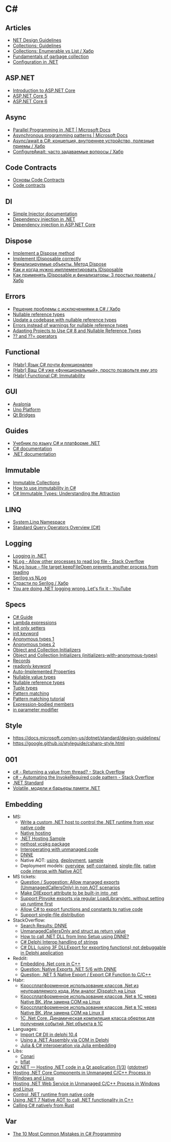# C#

## Articles
  * [NET Design Guidelines](https://docs.microsoft.com/en-us/dotnet/standard/design-guidelines/)
  * [Collections: Guidelines](https://docs.microsoft.com/en-us/dotnet/standard/design-guidelines/guidelines-for-collections)
  * [Collections: Enumerable vs List / Хабр](https://habr.com/ru/post/519150/)
  * [Fundamentals of garbage collection](https://docs.microsoft.com/en-us/dotnet/standard/garbage-collection/fundamentals)
  * [Configuration in .NET](https://docs.microsoft.com/en-us/dotnet/core/extensions/configuration)

## ASP.NET
  * [Introduction to ASP.NET Core](https://docs.microsoft.com/en-us/aspnet/core/introduction-to-aspnet-core)
  * [ASP.NET Core 5](https://metanit.com/sharp/aspnet5/)
  * [ASP.NET Core 6](https://metanit.com/sharp/aspnet6/)

## Async
  * [Parallel Programming in .NET | Microsoft Docs](https://docs.microsoft.com/en-us/dotnet/standard/parallel-programming/)
  * [Asynchronous programming patterns | Microsoft Docs](https://docs.microsoft.com/en-us/dotnet/standard/asynchronous-programming-patterns/)
  * [Async/await в C#: концепция, внутреннее устройство, полезные приемы / Хабр](https://habr.com/ru/post/470830/)
  * [ConfigureAwait: часто задаваемые вопросы / Хабр](https://habr.com/ru/post/482354/)

## Code Contracts
  * [Основы Code Contracts](https://andrey.moveax.ru/post/csharp-code-contracts-basics)
  * [Code contracts](https://docs.microsoft.com/en-us/dotnet/framework/debug-trace-profile/code-contracts)

## DI
  * [Simple Injector documentation](https://docs.simpleinjector.org/en/latest/index.html)
  * [Dependency injection in .NET](https://docs.microsoft.com/en-us/dotnet/core/extensions/dependency-injection)
  * [Dependency injection in ASP.NET Core](https://docs.microsoft.com/en-us/aspnet/core/fundamentals/dependency-injection)

## Dispose
  * [Implement a Dispose method](https://docs.microsoft.com/en-us/dotnet/standard/garbage-collection/implementing-dispose)
  * [Implement IDisposable correctly](https://docs.microsoft.com/en-us/dotnet/fundamentals/code-analysis/quality-rules/ca1063?view=vs-2019)
  * [Финализируемые объекты. Метод Dispose](https://metanit.com/sharp/tutorial/8.2.php)
  * [Как и когда нужно имплементировать IDisposable](https://ru.stackoverflow.com/questions/486696/%D0%9A%D0%B0%D0%BA-%D0%B8-%D0%BA%D0%BE%D0%B3%D0%B4%D0%B0-%D0%BD%D1%83%D0%B6%D0%BD%D0%BE-%D0%B8%D0%BC%D0%BF%D0%BB%D0%B5%D0%BC%D0%B5%D0%BD%D1%82%D0%B8%D1%80%D0%BE%D0%B2%D0%B0%D1%82%D1%8C-idisposable)
  * [Как применять IDisposable и финализаторы: 3 простых правила / Хабр](https://habr.com/ru/post/89720/)

## Errors
  * [Решение проблемы с исключениями в C# / Хабр](https://habr.com/ru/company/vdsina/blog/523618/)
  * [Nullable reference types](https://docs.microsoft.com/en-us/dotnet/csharp/nullable-references)
  * [Update a codebase with nullable reference types](https://docs.microsoft.com/en-us/dotnet/csharp/nullable-migration-strategies)
  * [Errors instead of warnings for nullable reference types](https://www.tabsoverspaces.com/233764-switch-to-errors-instead-of-warnings-for-nullable-reference-types-in-csharp-8)
  * [Adapting Projects to Use C# 8 and Nullable Reference Types](https://www.infoq.com/articles/csharp-nullable-reference-case-study/)
  * [?? and ??= operators](https://docs.microsoft.com/en-us/dotnet/csharp/language-reference/operators/null-coalescing-operator)

## Functional
* [(Habr) Язык C# почти функционален](https://habr.com/ru/companies/piter/articles/321546/)
* [(Habr) Ваш C# уже «функциональный», просто позвольте ему это](https://habr.com/ru/articles/493484/)
* [(Habr) Functional C#: Immutability](https://habr.com/ru/articles/266873/)

## GUI
* [Avalonia](https://avaloniaui.net/)
* [Uno Platform](https://platform.uno/)
* [Qt Bridges](https://www.qt.io/qt-bridges)

## Guides
  * [Учебник по языку С# и платформе .NET](https://metanit.com/sharp/tutorial/)
  * [C# documentation](https://docs.microsoft.com/en-us/dotnet/csharp/)
  * [.NET documentation](https://docs.microsoft.com/en-us/dotnet/fundamentals/)

## Immutable
* [Immutable Collections](https://learn.microsoft.com/en-us/archive/msdn-magazine/2017/march/net-framework-immutable-collections)
* [How to use immutability in C#](https://www.infoworld.com/article/2258775/how-to-use-immutability-in-csharp.html)
* [C# Immutable Types: Understanding the Attraction](https://blog.ndepend.com/c-sharp-immutable-types-understanding-attraction/)

## LINQ
  * [System.Linq Namespace](https://docs.microsoft.com/en-us/dotnet/api/system.linq)
  * [Standard Query Operators Overview (C#)](https://docs.microsoft.com/en-us/dotnet/csharp/programming-guide/concepts/linq/standard-query-operators-overview)

## Logging
  * [Logging in .NET](https://docs.microsoft.com/en-us/dotnet/core/extensions/logging)
  * [NLog - Allow other processes to read log file - Stack Overflow](https://stackoverflow.com/questions/56889663/nlog-allow-other-processes-to-read-log-file)
  * [NLog Issue – file target keepFileOpen prevents another process from reading](https://github.com/NLog/NLog/issues/2967)
  * [Serilog vs NLog](https://blog.elmah.io/serilog-vs-nlog/)
  * [Страсти по Serilog / Хабр](https://habr.com/ru/post/550582/)
  * [You are doing .NET logging wrong. Let's fix it - YouTube](https://www.youtube.com/watch?v=bnVfrd3lRv8)

## Specs
  * [C# Guide](https://docs.microsoft.com/en-us/dotnet/csharp/tour-of-csharp/)
  * [Lambda expressions](https://docs.microsoft.com/en-us/dotnet/csharp/language-reference/operators/lambda-expressions)
  * [Init only setters](https://docs.microsoft.com/en-us/dotnet/csharp/whats-new/csharp-9#init-only-setters)
  * [init keyword](https://docs.microsoft.com/en-us/dotnet/csharp/language-reference/keywords/init)
  * [Anonymous types 1](https://docs.microsoft.com/en-us/dotnet/csharp/language-reference/operators/new-operator#instantiation-of-anonymous-types)
  * [Anonymous types 2](https://docs.microsoft.com/en-us/dotnet/csharp/fundamentals/types/anonymous-types)
  * [Object and Collection Initializers](https://docs.microsoft.com/en-us/dotnet/csharp/programming-guide/classes-and-structs/object-and-collection-initializers)
  * [Object and Collection Initializers (initializers-with-anonymous-types)](https://docs.microsoft.com/en-us/dotnet/csharp/programming-guide/classes-and-structs/object-and-collection-initializers#object-initializers-with-anonymous-types)
  * [Records](https://docs.microsoft.com/en-us/dotnet/csharp/language-reference/builtin-types/record)
  * [readonly keyword](https://docs.microsoft.com/en-us/dotnet/csharp/language-reference/keywords/readonly)
  * [Auto-Implemented Properties](https://docs.microsoft.com/en-us/dotnet/csharp/programming-guide/classes-and-structs/auto-implemented-properties)
  * [Nullable value types](https://docs.microsoft.com/en-us/dotnet/csharp/language-reference/builtin-types/nullable-value-types)
  * [Nullable reference types](https://docs.microsoft.com/en-us/dotnet/csharp/nullable-references)
  * [Tuple types](https://docs.microsoft.com/en-us/dotnet/csharp/language-reference/builtin-types/value-tuples)
  * [Pattern matching](https://docs.microsoft.com/en-us/dotnet/csharp/language-reference/operators/patterns)
  * [Pattern matching tutorial](https://docs.microsoft.com/en-us/dotnet/csharp/fundamentals/tutorials/pattern-matching)
  * [Expression-bodied members](https://docs.microsoft.com/en-us/dotnet/csharp/programming-guide/statements-expressions-operators/expression-bodied-members)
  * [in parameter modifier](https://docs.microsoft.com/en-us/dotnet/csharp/language-reference/keywords/in-parameter-modifier)

## Style
* <https://docs.microsoft.com/en-us/dotnet/standard/design-guidelines/>
* <https://google.github.io/styleguide/csharp-style.html>

## 001
  * [c# - Returning a value from thread? - Stack Overflow](https://stackoverflow.com/questions/1314155/returning-a-value-from-thread)
  * [c# - Automating the InvokeRequired code pattern - Stack Overflow](https://stackoverflow.com/questions/2367718/automating-the-invokerequired-code-pattern)
  * [.NET Standard](https://docs.microsoft.com/en-us/dotnet/standard/net-standard)
  * [Volatile, модели и барьеры памяти .NET](https://boyarincev.net/articles/dotnet/volatile-memory-barriers-models/)

## Embedding
* MS:
  * [Write a custom .NET host to control the .NET runtime from your native code](https://learn.microsoft.com/en-us/dotnet/core/tutorials/netcore-hosting)
  * [Native hosting](https://github.com/dotnet/runtime/blob/main/docs/design/features/native-hosting.md)
  * [.NET Hosting Sample](https://github.com/dotnet/samples/tree/main/core/hosting)
  * [nethost vcpkg package](https://vcpkg.io/en/package/nethost)
  * [Interoperating with unmanaged code](https://learn.microsoft.com/en-us/dotnet/framework/interop/)
  * [DNNE](https://github.com/AaronRobinsonMSFT/DNNE)
  * Native AOT:
    [using](https://github.com/dotnet/runtimelab/blob/feature/NativeAOT/docs/using-nativeaot/README.md),
    [deployment](https://github.com/dotnet/docs/blob/main/docs/core/deploying/native-aot/index.md),
    [sample](https://github.com/dotnet/samples/tree/main/core/nativeaot)
  * Deployment models:
    [overview](https://learn.microsoft.com/en-us/dotnet/core/deploying/),
    [self-contained](https://learn.microsoft.com/en-us/dotnet/core/deploying/runtime-patch-selection),
    [single-file](https://learn.microsoft.com/en-us/dotnet/core/deploying/single-file/overview),
    [native code interop with Native AOT](https://learn.microsoft.com/en-us/dotnet/core/deploying/native-aot/interop)
* MS tickets:
  * [Question / Suggestion: Allow managed exports (UnmanagedCallersOnly) in non AOT scenarios](https://github.com/dotnet/runtime/issues/90126)
  * [Make DllExport attribute to be built-in into .net](https://github.com/dotnet/runtime/issues/37556)
  * [Support PInvoke exports via regular LoadLibrary/etc. without setting up runtime first](https://github.com/dotnet/runtime/issues/3750)
  * [Allow C# to export functions and constants to native code](https://github.com/dotnet/csharplang/discussions/308)
  * [Support single-file distribution](https://github.com/dotnet/runtime/issues/11201)
* StackOverflow:
  * [Search Results: DNNE](https://stackoverflow.com/search?q=dnne)
  * [UnmanagedCallersOnly and struct as return value](https://stackoverflow.com/questions/79381121/unmanagedcallersonly-and-struct-as-return-value)
  * [How to call .NET DLL from Inno Setup using DNNE?](https://stackoverflow.com/questions/72415005/how-to-call-net-dll-from-inno-setup-using-dnne)
  * [C# Delphi Interop handling of strings](https://stackoverflow.com/questions/79393500/c-sharp-delphi-interop-handling-of-strings)
  * [C# DLL (using 3F DLLExport for exporting functions) not debuggable in Delphi application](https://stackoverflow.com/questions/78155240/c-sharp-dll-using-3f-dllexport-for-exporting-functions-not-debuggable-in-delph)
* Reddit:
  * [Embedding .Net core in C++](https://www.reddit.com/r/dotnet/comments/16kqaf9/embedding_net_core_in_c/)
  * [Question: Native Exports .NET 5/6 with DNNE ](https://www.reddit.com/r/dotnet/comments/urkdxr/question_native_exports_net_56_with_dnne/)
  * [Question: .NET 5 Native Export / Export C# Function to C/C++](https://www.reddit.com/r/dotnet/comments/k7t6nb/question_net_5_native_export_export_c_function_to/)
* Habr:
  * [Кроссплатформенное использование классов .Net из неуправляемого кода. Или аналог IDispatch на Linux](https://habr.com/ru/articles/304482/)
  * [Кроссплатформенное использование классов .Net в 1С через Native ВК. Или замена COM на Linux](https://habr.com/ru/articles/304542/)
  * [Кроссплатформенное использование классов .Net в 1С через Native ВК. Или замена COM на Linux II](https://habr.com/ru/articles/307188/)
  * [1С,.Net Core. Динамическая компиляция класса обертки для получения событий .Net объекта в 1С](https://habr.com/ru/articles/309850/)
* Languages:
  * [Import C# Dll in delphi 10.4](https://en.delphipraxis.net/topic/11493-import-c-dll-in-delphi-104/)
  * [Using a .NET Assembly via COM in Delphi](https://blogs.embarcadero.com/using-a-net-assembly-via-com-in-delphi/)
  * [Julia & C# interoperation via Julia embedding](https://github.com/ShuhuaGao/JuliaCSharp/tree/main/Embedding)
* Libs:
  * [Conari](https://github.com/3F/Conari)
  * [bflat](https://github.com/bflattened/bflat)
* [Qt/.NET — Hosting .NET code in a Qt application (1/3)](https://www.qt.io/blog/qt/.net-hosting-.net-code-in-a-qt-application) ([qtdotnet](https://github.com/qt-labs/qtdotnet))
* [Hosting .NET Core Components in Unmanaged C/C++ Process in Windows and Linux](https://www.codeproject.com/Articles/1276328/Hosting-NET-Core-Components-in-Unmanaged-C-Cpluspl)
* [Hosting .NET Web Service in Unmanaged C/C++ Process in Windows and Linux](https://www.codeproject.com/Articles/5344732/Hosting-NET-Web-Service-in-Unmanaged-C-Cplusplus-P)
* [Control .NET runtime from native code](https://dev.to/tvinko/control-net-runtime-from-native-code-473f)
* [Using .NET 7 Native AOT to call .NET functionality in C++](https://joeysenna.com/posts/nativeaot-in-c-plus-plus)
* [Calling C# natively from Rust](https://medium.com/@chyyran/calling-c-natively-from-rust-1f92c506289d)

## Var
* [The 10 Most Common Mistakes in C# Programming](https://www.toptal.com/c-sharp/top-10-mistakes-that-c-sharp-programmers-make)
